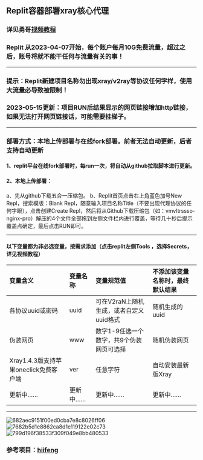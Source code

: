
## Replit容器部署xray核心代理
### 详见勇哥[视频教程](https://www.youtube.com/playlist?list=PLMgly2AulGG-peT3CZoJFY68KbVg_D_lB)
### Replit 从2023-04-07开始，每个账户每月10G免费流量，超过之后，账号将就不能干任何与流量有关的事！
-----------------------------------------------------------------------------------
### 提示：Replit新建项目名称勿出现xray/v2ray等协议任何字样，使用大流量必导致被限制！
### 2023-05-15更新：项目RUN后结果显示的网页链接增加http链接，如果无法打开网页链接话，可能需要挂梯子。
--------------------------------------------------------------------------------
### 部署方式：本地上传部署与在线fork部署。前者无法自动更新，后者支持自动更新

#### 1、replit平台在线fork部署时，每run一次，将自动从github拉取脚本进行更新。

#### 2、本地上传部署：

a、先从github下载五合一压缩包。
b、Replit首页点击右上角蓝色加号New Repl，搜索模版：Blank Repl，随意输入项目名称Title（不要出现代理协议的任何字眼），点击创建Create Repl，然后将从Github下载压缩包（如：vmvltrssso-nginx-pro）解压的4个文件全部拖到左侧文件栏内进行覆盖，等待几十秒后提示覆盖点确定，最后点击RUN即可。

--------------------------------------------------------------------------------------------
#### 以下变量都为非必选变量，按需求添加（点击replit左侧Tools ，选择Secrets，详见视频教程）

| 变量含义 | 变量名称| 变量规范值| 不添加该变量名称时，最终默认结果|
| :--- | :--- | :--- | :--- |
| 各协议uuid或密码 | uuid |可在V2raN上随机生成，或者自定义uuid格式|随机生成的uuid|
| 伪装网页 | www |数字1-9任选一个数字，共9个伪装网页可选择|随机伪装网页|
|Xray1.4.3版支持苹果oneclick免费客户端|ver|任意字符|自动安装最新版Xray|
|更新中……|更新中……|更新中……|更新中……|


----------------------------------------------------------------------------------------------------
![682aec9151f00ed0cba7e8c8026ff06](https://user-images.githubusercontent.com/121604513/229277596-6d6bfcd4-2f91-42d3-8ebd-e27cbe9619a1.png)
![7682b5d1e8862ca8d1e119122e02c73](https://user-images.githubusercontent.com/121604513/229277602-f6311191-1044-4612-bdad-d45230462a31.png)
![799d196f38533f309f049e8bb480533](https://user-images.githubusercontent.com/121604513/229277603-c17c8bef-d85c-4bc3-91d9-e73949913ede.png)



### 参考项目：[hiifeng](https://github.com/hiifeng/V2ray-for-Replit)
